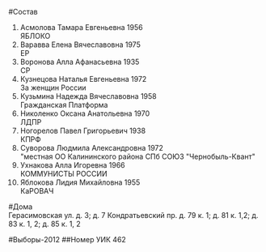 #Состав
1. Асмолова Тамара Евгеньевна 1956   
    ЯБЛОКО
2. Варавва Елена Вячеславовна 1975   
    ЕР
3. Воронова Алла Афанасьевна 1935   
    СР
4. Кузнецова Наталья Евгеньевна 1972   
    За женщин России
5. Кузьмина Надежда Вячеславовна 1958   
    Гражданская Платформа
6. Николенко Оксана Анатольевна 1970   
    ЛДПР
7. Ногорелов Павел Григорьевич 1938   
    КПРФ
8. Суворова Людмила Александровна 1972   
    "местная ОО Калининского района СПб СОЮЗ "Чернобыль-Квант"
9. Ухнакова Алла Игоревна 1966   
    КОММУНИСТЫ РОССИИ
10. Яблокова Лидия Михайловна 1955   
    КаРОВАЧ

#Дома  
Герасимовская ул. д. 3; д. 7 Кондратьевский пр. д. 79 к. 1; д. 81 к. 1,2; д. 83 к. 1, 2; д. 85 к. 1, 2

#Выборы-2012
##Номер УИК
462
